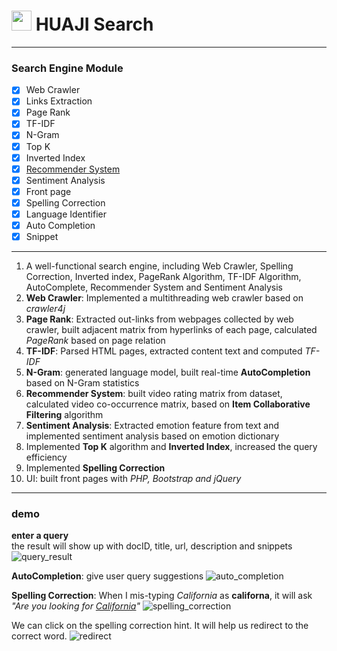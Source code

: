 # <img src="https://imgsa.baidu.com/baike/w%3D268/sign=1e68cddb36adcbef0134790094ae2e0e/8d5494eef01f3a29e33f21d19e25bc315c607c3e.jpg" width="32" height="32" /> HUAJI Search

---
### Search Engine Module

- [x] Web Crawler
- [x] Links Extraction
- [x] Page Rank
- [x] TF-IDF
- [x] N-Gram
- [x] Top K
- [x] Inverted Index
- [x] [Recommender System](https://github.com/ZhangShiqiu1993/recommender_system)
- [x] Sentiment Analysis
- [x] Front page
- [x] Spelling Correction
- [x] Language Identifier
- [x] Auto Completion
- [x] Snippet

---
1. A well-functional search engine, including Web Crawler, Spelling Correction, Inverted index, PageRank Algorithm, TF-IDF Algorithm, AutoComplete, Recommender System and Sentiment Analysis
2. **Web Crawler**: Implemented a multithreading web crawler based on *crawler4j*
3. **Page Rank**: Extracted out-links from webpages collected by web crawler, built adjacent matrix from hyperlinks of each page, calculated *PageRank* based on page relation
4. **TF-IDF**: Parsed HTML pages, extracted content text and computed *TF-IDF*
5. **N-Gram**: generated language model, built real-time **AutoCompletion** based on N-Gram statistics
6. **Recommender System**: built video rating matrix from dataset, calculated video co-occurrence matrix, based on **Item Collaborative Filtering** algorithm
7. **Sentiment Analysis**: Extracted emotion feature from text and implemented sentiment analysis based on emotion dictionary
8. Implemented **Top K** algorithm and **Inverted Index**, increased the query efficiency
9. Implemented **Spelling Correction**
10. UI: built front pages with *PHP, Bootstrap and jQuery*

---
### demo

**enter a query**<br/>
the result will show up with docID, title, url, description and snippets
![query_result](https://github.com/ZhangShiqiu1993/search_engine/blob/master/demo/query_result.png?raw=true)

**AutoCompletion**: give user query suggestions
![auto_completion](https://github.com/ZhangShiqiu1993/search_engine/blob/master/demo/auto_completion.png?raw=true)

**Spelling Correction**: When I mis-typing *California* as **californa**, it will ask *"Are you looking for <u>California</u>"*
![spelling_correction](https://github.com/ZhangShiqiu1993/search_engine/blob/master/demo/spelling_correction.png?raw=true)

We can click on the spelling correction hint. It will help us redirect to the correct word.
![redirect](https://github.com/ZhangShiqiu1993/search_engine/blob/master/demo/result_redirect.png?raw=true)
